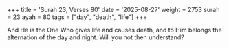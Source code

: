 +++
title = 'Surah 23, Verses 80'
date = '2025-08-27'
weight = 2753
surah = 23
ayah = 80
tags = ["day", "death", "life"]
+++

And He is the One Who gives life and causes death, and to Him belongs the alternation of the day and night. Will you not then understand?
